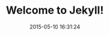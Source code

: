 ---
layout: page
title:  "Welcome to Jekyll!"
date:   2015-05-10 16:31:24
categories: jekyll update
---